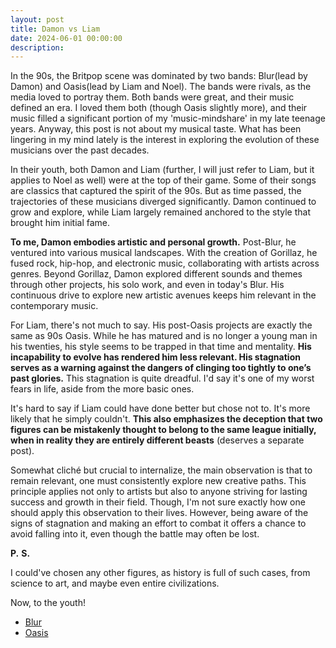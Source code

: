 ```yaml
---
layout: post
title: Damon vs Liam
date: 2024-06-01 00:00:00
description: 
---
```



In the 90s, the Britpop scene was dominated by two bands: Blur(lead by Damon) and Oasis(lead by Liam and Noel). The bands were rivals, as the media loved to portray them. Both bands were great, and their music defined an era. I loved them both (though Oasis slightly more), and their music filled a significant portion of my 'music-mindshare' in my late teenage years. Anyway, this post is not about my musical taste. What has been lingering in my mind lately is the interest in exploring the evolution of these musicians over the past decades.

In their youth, both Damon and Liam (further, I will just refer to Liam, but it applies to Noel as well) were at the top of their game. Some of their songs are classics that captured the spirit of the 90s. But as time passed, the trajectories of these musicians diverged significantly. Damon continued to grow and explore, while Liam largely remained anchored to the style that brought him initial fame. 

**To me, Damon embodies artistic and personal growth.** Post-Blur, he ventured into various musical landscapes. With the creation of Gorillaz, he fused rock, hip-hop, and electronic music, collaborating with artists across genres. Beyond Gorillaz, Damon explored different sounds and themes through other projects, his solo work, and even in today's Blur. His continuous drive to explore new artistic avenues keeps him relevant in the contemporary music.

For Liam, there's not much to say. His post-Oasis projects are exactly the same as 90s Oasis. While he has matured and is no longer a young man in his twenties, his style seems to be trapped in that time and mentality. **His incapability to evolve has rendered him less relevant. His stagnation serves as a warning against the dangers of clinging too tightly to one’s past glories.** This stagnation is quite dreadful. I'd say it's one of my worst fears in life, aside from the more basic ones.

It's hard to say if Liam could have done better but chose not to. It's more likely that he simply couldn't. **This also emphasizes the deception that two figures can be mistakenly thought to belong to the same league initially, when in reality they are entirely different beasts** (deserves a separate post).

Somewhat cliché but crucial to internalize, the main observation is that to remain relevant, one must consistently explore new creative paths. This principle applies not only to artists but also to anyone striving for lasting success and growth in their field. Though, I'm not sure exactly how one should apply this observation to their lives. However, being aware of the signs of stagnation and making an effort to combat it offers a chance to avoid falling into it, even though the battle may often be lost.

**P.** **S.**

I could've chosen any other figures, as history is full of such cases, from science to art, and maybe even entire civilizations.

Now, to the youth!

* [Blur](https://www.youtube.com/watch?v=-UFgG_Ym5iM)
* [Oasis](https://www.youtube.com/watch?v=nRxhU176QyI)
